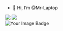 - 👋 Hi, I’m @Mr-Laptop
<!---
Mr-Laptop/Mr-Laptop is a ✨ special ✨ repository because its `README.md` (this file) appears on your GitHub profile.
You can click the Preview link to take a look at your changes.
--->
<span>
  <img src="https://img.shields.io/badge/Kali_Linux-557C94?style=for-the-badge&logo=kali-linux&logoColor=white">
</span>

<span>
  <img src="https://img.shields.io/badge/Linux-FCC624?style=for-the-badge&logo=linux&logoColor=black">
</span>

<br>


<div>
  <img src="https://tryhackme-badges.s3.amazonaws.com/Mr.Laptop.png" alt="Your Image Badge" />
</div>

